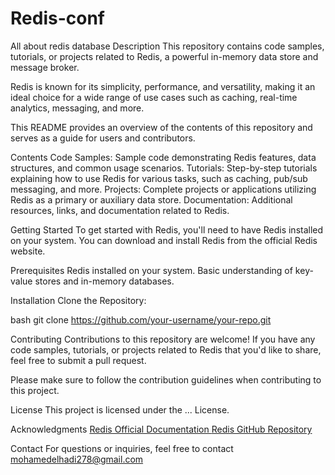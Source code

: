 # Redis-conf
All about redis database
Description
This repository contains code samples, tutorials, or projects related to Redis, a powerful in-memory data store and message broker.

Redis is known for its simplicity, performance, and versatility, making it an ideal choice for a wide range of use cases such as caching, real-time analytics, messaging, and more.

This README provides an overview of the contents of this repository and serves as a guide for users and contributors.

Contents
Code Samples: Sample code demonstrating Redis features, data structures, and common usage scenarios.
Tutorials: Step-by-step tutorials explaining how to use Redis for various tasks, such as caching, pub/sub messaging, and more.
Projects: Complete projects or applications utilizing Redis as a primary or auxiliary data store.
Documentation: Additional resources, links, and documentation related to Redis.

Getting Started
To get started with Redis, you'll need to have Redis installed on your system. You can download and install Redis from the official Redis website.

Prerequisites
Redis installed on your system.
Basic understanding of key-value stores and in-memory databases.

Installation
Clone the Repository:

bash
git clone https://github.com/your-username/your-repo.git

Contributing
Contributions to this repository are welcome! If you have any code samples, tutorials, or projects related to Redis that you'd like to share, feel free to submit a pull request.

Please make sure to follow the contribution guidelines when contributing to this project.

License
This project is licensed under the ... License.

Acknowledgments
[Redis Official Documentation
](https://redis.io/docs/latest/)
[Redis GitHub Repository
](https://github.com/redis/redis)

Contact
For questions or inquiries, feel free to contact 
mohamedelhadi278@gmail.com

